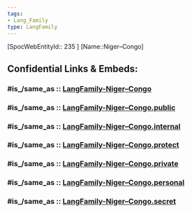 ```yaml
---
tags:
- Lang_Family
type: LangFamily
---
```


[SpocWebEntityId:: 235 ]
[Name::Niger–Congo]


## Confidential Links & Embeds: 

### #is_/same_as :: [LangFamily-Niger–Congo](/_Standards/Language/Lang~Family/LangFamily-Niger–Congo.md) 

### #is_/same_as :: [LangFamily-Niger–Congo.public](/_public/Language/Lang~Family/LangFamily-Niger–Congo.public.md) 

### #is_/same_as :: [LangFamily-Niger–Congo.internal](/_internal/Language/Lang~Family/LangFamily-Niger–Congo.internal.md) 

### #is_/same_as :: [LangFamily-Niger–Congo.protect](/_protect/Language/Lang~Family/LangFamily-Niger–Congo.protect.md) 

### #is_/same_as :: [LangFamily-Niger–Congo.private](/_private/Language/Lang~Family/LangFamily-Niger–Congo.private.md) 

### #is_/same_as :: [LangFamily-Niger–Congo.personal](/_personal/Language/Lang~Family/LangFamily-Niger–Congo.personal.md) 

### #is_/same_as :: [LangFamily-Niger–Congo.secret](/_secret/Language/Lang~Family/LangFamily-Niger–Congo.secret.md)

